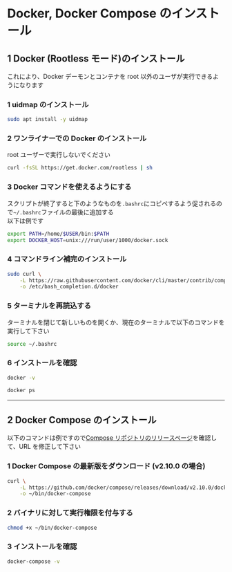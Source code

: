 # Docker, Docker Compose のインストール

## 1 Docker (Rootless モード)のインストール

これにより、Docker デーモンとコンテナを root 以外のユーザが実行できるようになります

### 1 uidmap のインストール

```bash
sudo apt install -y uidmap
```

### 2 ワンライナーでの Docker のインストール

root ユーザーで実行しないでください

```bash
curl -fsSL https://get.docker.com/rootless | sh
```

### 3 Docker コマンドを使えるようにする

スクリプトが終了すると下のようなものを`.bashrc`にコピペするよう促されるので`~/.bashrc`ファイルの最後に追加する  
以下は例です

```bash
export PATH=/home/$USER/bin:$PATH
export DOCKER_HOST=unix:///run/user/1000/docker.sock
```

### 4 コマンドライン補完のインストール

```bash
sudo curl \
    -L https://raw.githubusercontent.com/docker/cli/master/contrib/completion/bash/docker \
    -o /etc/bash_completion.d/docker
```

### 5 ターミナルを再読込する

ターミナルを閉じて新しいものを開くか、現在のターミナルで以下のコマンドを実行して下さい

```bash
source ~/.bashrc
```

### 6 インストールを確認

```bash
docker -v
```

```bash
docker ps
```

---

## 2 Docker Compose のインストール

以下のコマンドは例ですので[Compose リポジトリのリリースページ](https://github.com/docker/compose/releases)を確認して、URL を修正して下さい

### 1 Docker Compose の最新版をダウンロード (v2.10.0 の場合)

```bash
curl \
    -L https://github.com/docker/compose/releases/download/v2.10.0/docker-compose-`uname -s`-`uname -m` \
    -o ~/bin/docker-compose
```

### 2 バイナリに対して実行権限を付与する

```bash
chmod +x ~/bin/docker-compose
```

### 3 インストールを確認

```bash
docker-compose -v
```
